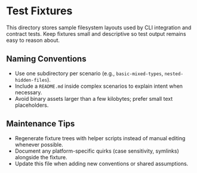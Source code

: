 # Test Fixtures

This directory stores sample filesystem layouts used by CLI integration and contract
tests. Keep fixtures small and descriptive so test output remains easy to reason
about.

## Naming Conventions

- Use one subdirectory per scenario (e.g., `basic-mixed-types`, `nested-hidden-files`).
- Include a `README.md` inside complex scenarios to explain intent when necessary.
- Avoid binary assets larger than a few kilobytes; prefer small text placeholders.

## Maintenance Tips

- Regenerate fixture trees with helper scripts instead of manual editing whenever possible.
- Document any platform-specific quirks (case sensitivity, symlinks) alongside the fixture.
- Update this file when adding new conventions or shared assumptions.
